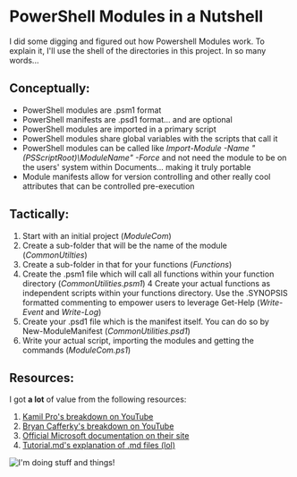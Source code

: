 PowerShell Modules in a Nutshell
=====================

I did some digging and figured out how Powershell Modules work. To explain it, I'll use the shell of the directories in this project. In so many words...

Conceptually:
-------------
- PowerShell modules are .psm1 format
- PowerShell manifests are .psd1 format... and are optional
- PowerShell modules are imported in a primary script
- PowerShell modules share global variables with the scripts that call it
- PowerShell modules can be called like *Import-Module -Name "$($PSScriptRoot)\ModuleName" -Force* and not need the module to be on the users' system within Documents... making it truly portable
- Module manifests allow for version controlling and other really cool attributes that can be controlled pre-execution

Tactically:
-------------
1. Start with an initial project (*ModuleCom*)
2. Create a sub-folder that will be the name of the module (*CommonUtilties*)
3. Create a sub-folder in that for your functions (*Functions*)
3. Create the .psm1 file which will call all functions within your function directory (*CommonUtilities.psm1*)
4 Create your actual functions as independent scripts within your functions directory. Use the .SYNOPSIS formatted commenting to empower users to leverage Get-Help (*Write-Event* and *Write-Log*)
5. Create your .psd1 file which is the manifest itself. You can do so by New-ModuleManifest (*CommonUtilities.psd1*)
6. Write your actual script, importing the modules and getting the commands (*ModuleCom.ps1*)

Resources:
-------------
I got **a lot** of value from the following resources:
1. [Kamil Pro's breakdown on YouTube](https://www.youtube.com/watch?v=xPQq0ui8j78 "PowerShell Module and Manifest- create and configure your tools")
2. [Bryan Cafferky's breakdown on YouTube](https://www.youtube.com/watch?v=AgCRjWRliwE "PowerShell Module 5: Creating Custom PowerShell Modules")
3. [Official Microsoft documentation on their site](https://docs.microsoft.com/en-us/powershell/scripting/developer/module/how-to-write-a-powershell-script-module?view=powershell-7.2 "How to Write a PowerShell Script Module")
4. [Tutorial.md's explanation of .md files (lol)](https://agea.github.io/tutorial.md/ "https://agea.github.io/tutorial.md/")

![I'm doing stuff and things!](https://i.pinimg.com/originals/37/f8/ed/37f8ed7686f5342ed76ef3df09e602d9.png)